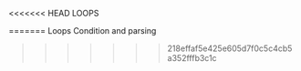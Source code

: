 <<<<<<< HEAD
LOOPS

=======
Loops Condition and parsing
>>>>>>> 218effaf5e425e605d7f0c5c4cb5a352fffb3c1c
